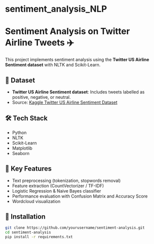 # sentiment_analysis_NLP
# Sentiment Analysis on Twitter Airline Tweets ✈️

This project implements sentiment analysis using the **Twitter US Airline Sentiment dataset** with NLTK and Scikit-Learn.

## 📂 Dataset

- **Twitter US Airline Sentiment dataset**: Includes tweets labelled as positive, negative, or neutral.
- Source: [Kaggle Twitter US Airline Sentiment Dataset](https://www.kaggle.com/datasets/crowdflower/twitter-airline-sentiment)

## 🛠️ Tech Stack

- Python
- NLTK
- Scikit-Learn
- Matplotlib
- Seaborn

## 🚀 Key Features

- Text preprocessing (tokenization, stopwords removal)
- Feature extraction (CountVectorizer / TF-IDF)
- Logistic Regression & Naive Bayes classifier
- Performance evaluation with Confusion Matrix and Accuracy Score
- Wordcloud visualization

## 🔧 Installation

```bash
git clone https://github.com/yourusername/sentiment-analysis.git
cd sentiment-analysis
pip install -r requirements.txt
